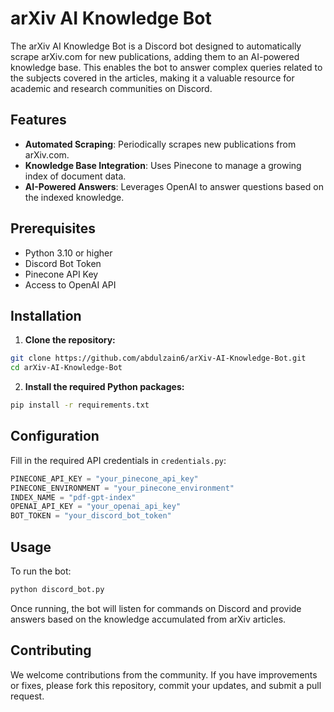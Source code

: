 # arXiv AI Knowledge Bot

The arXiv AI Knowledge Bot is a Discord bot designed to automatically scrape arXiv.com for new publications, adding them to an AI-powered knowledge base. This enables the bot to answer complex queries related to the subjects covered in the articles, making it a valuable resource for academic and research communities on Discord.

## Features

- **Automated Scraping**: Periodically scrapes new publications from arXiv.com.
- **Knowledge Base Integration**: Uses Pinecone to manage a growing index of document data.
- **AI-Powered Answers**: Leverages OpenAI to answer questions based on the indexed knowledge.

## Prerequisites

- Python 3.10 or higher
- Discord Bot Token
- Pinecone API Key
- Access to OpenAI API

## Installation

1. **Clone the repository:**

```bash
git clone https://github.com/abdulzain6/arXiv-AI-Knowledge-Bot.git
cd arXiv-AI-Knowledge-Bot
```

2. **Install the required Python packages:**

```bash
pip install -r requirements.txt
```

## Configuration

Fill in the required API credentials in `credentials.py`:

```python
PINECONE_API_KEY = "your_pinecone_api_key"
PINECONE_ENVIRONMENT = "your_pinecone_environment"
INDEX_NAME = "pdf-gpt-index"
OPENAI_API_KEY = "your_openai_api_key"
BOT_TOKEN = "your_discord_bot_token"
```

## Usage

To run the bot:

```bash
python discord_bot.py
```

Once running, the bot will listen for commands on Discord and provide answers based on the knowledge accumulated from arXiv articles.

## Contributing

We welcome contributions from the community. If you have improvements or fixes, please fork this repository, commit your updates, and submit a pull request.